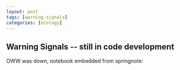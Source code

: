```yaml
---
layout: post
tags: [warning-signals]
categories: [ecology]
---
```






 





Warning Signals -- still in code development
--------------------------------------------

OWW was down, notebook embedded from springnote:


